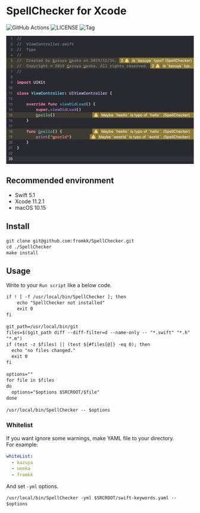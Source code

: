 #  SpellChecker for Xcode

![GitHub Actions](https://github.com/fromkk/SpellChecker/workflows/CI/badge.svg)
![LICENSE](https://img.shields.io/github/license/fromkk/SpellChecker)
![Tag](https://img.shields.io/github/v/tag/fromkk/SpellChecker)

![screenshot](./images/screenshot.png)

## Recommended environment

- Swift 5.1
- Xcode 11.2.1
- macOS 10.15

## Install

```shellscript
git clone git@github.com:fromkk/SpellChecker.git
cd ./SpellChecker
make install
```

## Usage

Write to your `Run script` like a below code.

```shellscript
if ! [ -f /usr/local/bin/SpellChecker ]; then
    echo "SpellChecker not installed"
    exit 0
fi

git_path=/usr/local/bin/git
files=$($git_path diff --diff-filter=d --name-only -- "*.swift" "*.h" "*.m")
if (test -z $files) || (test ${#files[@]} -eq 0); then
  echo "no files changed."
  exit 0
fi

options=""
for file in $files
do
  options="$options $SRCROOT/$file"
done

/usr/local/bin/SpellChecker -- $options

```

### Whitelist

If you want ignore some warnings, make YAML file to your directory.  
For example:

```yaml
whiteList:
  - kazuya
  - ueoka
  - fromkk
```

And set `-yml` options.

```shellscript
/usr/local/bin/SpellChecker -yml $SRCROOT/swift-keywords.yaml -- $options
```
